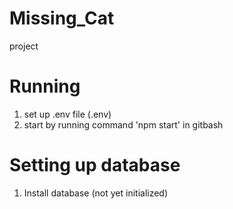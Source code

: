 # Missing_Cat
project

# Running
1. set up .env file (.env)
2. start by running command 'npm start' in gitbash


# Setting up database
1. Install database (not yet initialized)
